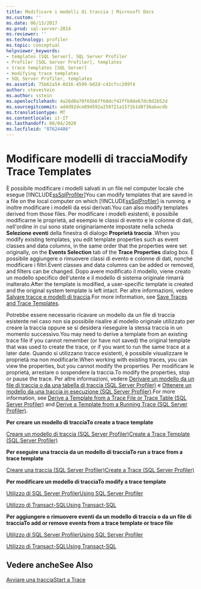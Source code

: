 ```yaml
---
title: Modificare i modelli di traccia | Microsoft Docs
ms.custom: ''
ms.date: 06/13/2017
ms.prod: sql-server-2014
ms.reviewer: ''
ms.technology: profiler
ms.topic: conceptual
helpviewer_keywords:
- templates [SQL Server], SQL Server Profiler
- Profiler [SQL Server Profiler], templates
- trace templates [SQL Server]
- modifying trace templates
- SQL Server Profiler, templates
ms.assetid: 75b62a54-8d16-4599-bd2d-c42cfcc209f4
author: stevestein
ms.author: sstein
ms.openlocfilehash: 4a26d0a70f65b6ff60dcf42ffb98e67dc0d2b52d
ms.sourcegitcommit: ad4d92dce894592a259721a1571b1d8736abacdb
ms.translationtype: MT
ms.contentlocale: it-IT
ms.lasthandoff: 08/04/2020
ms.locfileid: "87624486"
---
```

# <a name="modify-trace-templates"></a><span data-ttu-id="4a47f-102">Modificare modelli di traccia</span><span class="sxs-lookup"><span data-stu-id="4a47f-102">Modify Trace Templates</span></span>
  <span data-ttu-id="4a47f-103">È possibile modificare i modelli salvati in un file nel computer locale che esegue [!INCLUDE[ssSqlProfiler](../../includes/sssqlprofiler-md.md)]</span><span class="sxs-lookup"><span data-stu-id="4a47f-103">You can modify templates that are saved in a file on the local computer on which [!INCLUDE[ssSqlProfiler](../../includes/sssqlprofiler-md.md)] is running.</span></span> <span data-ttu-id="4a47f-104">e inoltre modificare i modelli da essi derivati.</span><span class="sxs-lookup"><span data-stu-id="4a47f-104">You can also modify templates derived from those files.</span></span> <span data-ttu-id="4a47f-105">Per modificare i modelli esistenti, è possibile modificarne le proprietà, ad esempio le classi di evento e le colonne di dati, nell'ordine in cui sono state originariamente impostate nella scheda **Selezione eventi** della finestra di dialogo **Proprietà traccia** .</span><span class="sxs-lookup"><span data-stu-id="4a47f-105">When you modify existing templates, you edit template properties such as event classes and data columns, in the same order that the properties were set originally, on the **Events Selection** tab of the **Trace Properties** dialog box.</span></span> <span data-ttu-id="4a47f-106">È possibile aggiungere o rimuovere classi di evento e colonne di dati, nonché modificare i filtri.</span><span class="sxs-lookup"><span data-stu-id="4a47f-106">Event classes and data columns can be added or removed, and filters can be changed.</span></span> <span data-ttu-id="4a47f-107">Dopo avere modificato il modello, viene creato un modello specifico dell'utente e il modello di sistema originale rimarrà inalterato.</span><span class="sxs-lookup"><span data-stu-id="4a47f-107">After the template is modified, a user-specific template is created and the original system template is left intact.</span></span> <span data-ttu-id="4a47f-108">Per altre informazioni, vedere [Salvare tracce e modelli di traccia](save-traces-and-trace-templates.md).</span><span class="sxs-lookup"><span data-stu-id="4a47f-108">For more information, see [Save Traces and Trace Templates](save-traces-and-trace-templates.md).</span></span>  
  
 <span data-ttu-id="4a47f-109">Potrebbe essere necessario ricavare un modello da un file di traccia esistente nel caso non sia possibile risalire al modello originale utilizzato per creare la traccia oppure se si desidera rieseguire la stessa traccia in un momento successivo.</span><span class="sxs-lookup"><span data-stu-id="4a47f-109">You may need to derive a template from an existing trace file if you cannot remember (or have not saved) the original template that was used to create the trace, or if you want to run the same trace at a later date.</span></span> <span data-ttu-id="4a47f-110">Quando si utilizzano tracce esistenti, è possibile visualizzare le proprietà ma non modificarle.</span><span class="sxs-lookup"><span data-stu-id="4a47f-110">When working with existing traces, you can view the properties, but you cannot modify the properties.</span></span> <span data-ttu-id="4a47f-111">Per modificare le proprietà, arrestare o sospendere la traccia.</span><span class="sxs-lookup"><span data-stu-id="4a47f-111">To modify the properties, stop or pause the trace.</span></span> <span data-ttu-id="4a47f-112">Per altre informazioni, vedere [Derivare un modello da un file di traccia o da una tabella di traccia &#40;SQL Server Profiler&#41;](sql-server-profiler.md) e [Ottenere un modello da una traccia in esecuzione &#40;SQL Server Profiler&#41;](derive-a-template-from-a-running-trace-sql-server-profiler.md).</span><span class="sxs-lookup"><span data-stu-id="4a47f-112">For more information, see [Derive a Template from a Trace File or Trace Table &#40;SQL Server Profiler&#41;](sql-server-profiler.md) and [Derive a Template from a Running Trace &#40;SQL Server Profiler&#41;](derive-a-template-from-a-running-trace-sql-server-profiler.md).</span></span>  
  
 <span data-ttu-id="4a47f-113">**Per creare un modello di traccia**</span><span class="sxs-lookup"><span data-stu-id="4a47f-113">**To create a trace template**</span></span>  
  
 [<span data-ttu-id="4a47f-114">Creare un modello di traccia &#40;SQL Server Profiler&#41;</span><span class="sxs-lookup"><span data-stu-id="4a47f-114">Create a Trace Template &#40;SQL Server Profiler&#41;</span></span>](create-a-trace-template-sql-server-profiler.md)  
  
 <span data-ttu-id="4a47f-115">**Per eseguire una traccia da un modello di traccia**</span><span class="sxs-lookup"><span data-stu-id="4a47f-115">**To run a trace from a trace template**</span></span>  
  
 [<span data-ttu-id="4a47f-116">Creare una traccia &#40;SQL Server Profiler&#41;</span><span class="sxs-lookup"><span data-stu-id="4a47f-116">Create a Trace &#40;SQL Server Profiler&#41;</span></span>](create-a-trace-sql-server-profiler.md)  
  
 <span data-ttu-id="4a47f-117">**Per modificare un modello di traccia**</span><span class="sxs-lookup"><span data-stu-id="4a47f-117">**To modify a trace template**</span></span>  
  
 [<span data-ttu-id="4a47f-118">Utilizzo di SQL Server Profiler</span><span class="sxs-lookup"><span data-stu-id="4a47f-118">Using SQL Server Profiler</span></span>](../../database-engine/modify-a-trace-template-sql-server-profiler.md)  
  
 [<span data-ttu-id="4a47f-119">Utilizzo di Transact-SQL</span><span class="sxs-lookup"><span data-stu-id="4a47f-119">Using Transact-SQL</span></span>](../../relational-databases/sql-trace/modify-an-existing-trace-transact-sql.md)  
  
 <span data-ttu-id="4a47f-120">**Per aggiungere o rimuovere eventi da un modello di traccia o da un file di traccia**</span><span class="sxs-lookup"><span data-stu-id="4a47f-120">**To add or remove events from a trace template or trace file**</span></span>  
  
 [<span data-ttu-id="4a47f-121">Utilizzo di SQL Server Profiler</span><span class="sxs-lookup"><span data-stu-id="4a47f-121">Using SQL Server Profiler</span></span>](specify-events-and-data-columns-for-a-trace-file-sql-server-profiler.md)  
  
 [<span data-ttu-id="4a47f-122">Utilizzo di Transact-SQL</span><span class="sxs-lookup"><span data-stu-id="4a47f-122">Using Transact-SQL</span></span>](/sql/relational-databases/system-stored-procedures/sp-trace-setevent-transact-sql)  
  
## <a name="see-also"></a><span data-ttu-id="4a47f-123">Vedere anche</span><span class="sxs-lookup"><span data-stu-id="4a47f-123">See Also</span></span>  
 [<span data-ttu-id="4a47f-124">Avviare una traccia</span><span class="sxs-lookup"><span data-stu-id="4a47f-124">Start a Trace</span></span>](start-a-trace.md)  
  
  
